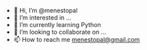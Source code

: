 - 👋 Hi, I’m @menestopal
- 👀 I’m interested in ...
- 🌱 I’m currently learning Python
- 💞️ I’m looking to collaborate on ...
- 📫 How to reach me menestopal@gmail.com

<!---
menestopal/menestopal is a ✨ special ✨ repository because its `README.md` (this file) appears on your GitHub profile.
You can click the Preview link to take a look at your changes.
--->
